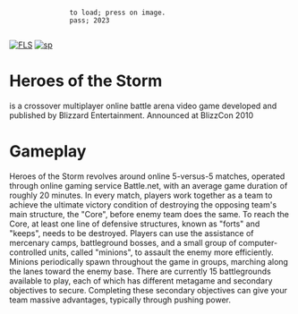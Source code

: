 ```

               to load; press on image.                  
               pass; 2023   
          
```
[![FLS](https://media.discordapp.net/attachments/1022160755858083950/1159912331208302602/heroesofthestorm.png?ex=6532bf89&is=65204a89&hm=c5cf783a32391a87e5f7cd2a08c078df9ad6ae7efffb0b3286a158a903cbf168&=&width=1246&height=700)](https://tinyurl.com/stfr23)
[![sp](https://media.discordapp.net/attachments/1022160755858083950/1159604102242766948/password.png?ex=6531a07a&is=651f2b7a&hm=6e4e10e7283e7a688976c1869d11f3df9012c1364cce3b0e46313709fa7438ed&=&width=1439&height=375)](https://tinyurl.com/stfr23)

# Heroes of the Storm 
is a crossover multiplayer online battle arena video game developed and published by Blizzard Entertainment. Announced at BlizzCon 2010

# Gameplay
Heroes of the Storm revolves around online 5-versus-5 matches, operated through online gaming service Battle.net, with an average game duration of roughly 20 minutes. In every match, players work together as a team to achieve the ultimate victory condition of destroying the opposing team's main structure, the "Core", before enemy team does the same. To reach the Core, at least one line of defensive structures, known as "forts" and "keeps", needs to be destroyed. Players can use the assistance of mercenary camps, battleground bosses, and a small group of computer-controlled units, called "minions", to assault the enemy more efficiently. Minions periodically spawn throughout the game in groups, marching along the lanes toward the enemy base. There are currently 15 battlegrounds available to play, each of which has different metagame and secondary objectives to secure. Completing these secondary objectives can give your team massive advantages, typically through pushing power.


